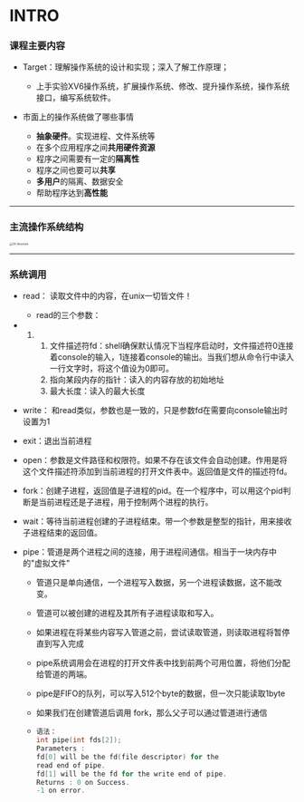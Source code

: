 # INTRO



### 课程主要内容

* Target：理解操作系统的设计和实现；深入了解工作原理；

  * 上手实验XV6操作系统，扩展操作系统、修改、提升操作系统，操作系统接口，编写系统软件。
* 市面上的操作系统做了哪些事情

  * **抽象硬件**。实现进程、文件系统等
  * 在多个应用程序之间**共用硬件资源**
  * 程序之间需要有一定的**隔离性**
  * 程序之间也要可以**共享**
  * **多用户**的隔离、数据安全
  * 帮助程序达到**高性能**


---

### 主流操作系统结构

<img src="/Users/liuwenshuo/Documents/Notes/MIT6.s081/Lectures/OS%20Structure.png" alt="OS Structure" style="zoom: 33%;" />

---

### 系统调用

* read： 读取文件中的内容，在unix一切皆文件！
  * read的三个参数：
* 1. 1. 文件描述符fd：shell确保默认情况下当程序启动时，文件描述符0连接着console的输入，1连接着console的输出。当我们想从命令行中读入一行文字时，将这个值设为0即可。
     2. 指向某段内存的指针：读入的内容存放的初始地址
     3. 最大长度：读入的最大长度

* write： 和read类似，参数也是一致的，只是参数fd在需要向console输出时设置为1

* exit：退出当前进程

* open：参数是文件路径和权限符。如果不存在该文件会自动创建。作用是将这个文件描述符添加到当前进程的打开文件表中。返回值是文件的描述符fd。

* fork：创建子进程，返回值是子进程的pid。在一个程序中，可以用这个pid判断是当前进程还是子进程，用于控制两个进程的执行。

* wait：等待当前进程创建的子进程结束。带一个参数是整型的指针，用来接收子进程结束的返回值。

* pipe：管道是两个进程之间的连接，用于进程间通信。相当于一块内存中的"虚拟文件"

  * 管道只是单向通信，一个进程写入数据，另一个进程读数据，这不能改变。

  * 管道可以被创建的进程及其所有子进程读取和写入。

  * 如果进程在将某些内容写入管道之前，尝试读取管道，则读取进程将暂停直到写入完成

  * pipe系统调用会在进程的打开文件表中找到前两个可用位置，将他们分配给管道的两端。

  * pipe是FIFO的队列，可以写入512个byte的数据，但一次只能读取1byte

  * 如果我们在创建管道后调用 fork，那么父子可以通过管道进行通信

  * ```c
    语法：
    int pipe(int fds[2]);
    Parameters :
    fd[0] will be the fd(file descriptor) for the 
    read end of pipe.
    fd[1] will be the fd for the write end of pipe.
    Returns : 0 on Success.
    -1 on error.
    ```
